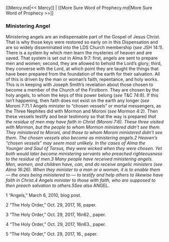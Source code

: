 [[Mercy.md|<< Mercy]]  |  [[More Sure Word of Prophecy.md|More Sure Word of Prophecy >>]]

### Ministering Angel
Ministering angels are an indispensable part of the Gospel of Jesus Christ. That is why those keys were restored so early on in this Dispensation and are so widely disseminated into the LDS Church membership (*see* JSH 14:1). There is a system by which men learn the mysteries of heaven and are saved. That system is set out in Alma 9:7: first, angels are sent to prepare men and women; second, they are allowed to behold the Lord’s glory; third, they converse with the Lord, at which point they are taught the things that have been prepared from the foundation of the earth for their salvation. All of this is driven by the man or woman’s faith, repentance, and holy works. This is in keeping with Joseph Smith’s revelation about those chosen to become a member of the Church of the Firstborn. They are chosen by the holy angels, to whom the keys of this power belong (*see* T&C 74:8). If this isn’t happening, then faith does not exist on the earth any longer (*see* Moroni 7:7).1 Angels minister to “chosen vessels” or mortal messengers, as the Three Nephites did with Mormon and Moroni (*see* Mormon 4:2). Then these vessels testify and bear testimony so that the way is prepared *that the residue of men may have faith in Christ *(Moroni 7:6). These three visited with Mormon, but the people to whom Mormon ministered didn’t see them. They ministered to Moroni, and those to whom Moroni ministered didn’t see them. The chosen vessels also become as ministering angels.2 Heaven’s “chosen vessels” may seem most unlikely. In the cases of Alma the Younger and Saul of Tarsus, they were wicked when they were chosen. Yet both would later become ministering servants who preached righteousness to the residue of men.3 Many people have received ministering angels. Men, women, and children have, can, and do receive angelic ministers (*see* Alma 16:26). When they minister to a man or a woman, it is to enable them — the ones being ministered to — to testify and help others to likewise have faith in Christ.4 Angels minister to those with faith, who are supposed to then preach salvation to others.5*See also* ANGEL.



1 “Angels,” March 6, 2010, blog post.


2 “The Holy Order,” Oct. 29, 2017, 16, paper.


3 “The Holy Order,” Oct. 29, 2017, 16n62., paper.


4 “The Holy Order,” Oct. 29, 2017, 16n63., paper.


5 “The Holy Order,” Oct. 29, 2017, 16., paper.